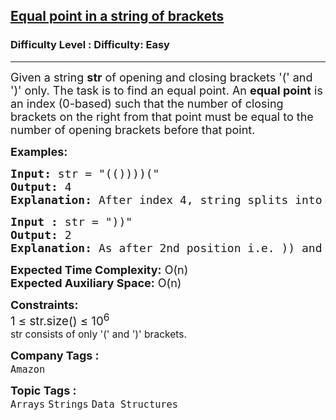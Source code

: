 <h2><a href="https://www.geeksforgeeks.org/problems/find-equal-point-in-string-of-brackets2542/1">Equal point in a string of brackets</a></h2><h3>Difficulty Level : Difficulty: Easy</h3><hr><div class="problems_problem_content__Xm_eO"><p><span style="font-size: 18px;">Given a string <strong>str</strong> of opening and closing brackets '(' and ')' only. The task is to find an equal point. An <strong>equal point</strong> is an index (0-based) such that the number of closing brackets on the right from that point must be equal to the number of opening brackets before that point.</span></p>
<p><span style="font-size: 18px;"><strong>Examples:</strong></span></p>
<pre><span style="font-size: 18px;"><strong>Input: </strong>str = "(())))("
<strong>Output: </strong>4
<strong>Explanation: </strong>After index 4, string splits into (())) and )(. Number of opening brackets in the first part is equal to number of closing brackets in the second part.</span>
</pre>
<pre><span style="font-size: 18px;"><strong>Input :</strong> str = "))"
<strong>Output:</strong> 2
<strong>Explanation: </strong>As after 2nd position i.e. )) and "empty" string will be split into these two parts: So, in this number of opening brackets i.e. 0 in the first part is equal to number of closing brackets in the second part i.e. also 0.</span></pre>
<p><span style="font-size: 18px;"><strong>Expected Time Complexity:</strong> O(n)<br><strong>Expected Auxiliary Space:</strong> O(n)</span></p>
<p><span style="font-size: 18px;"><strong>Constraints:</strong><br><span style="font-size: 14pt;">1 ≤ str.size() ≤ 10<sup>6<br>str consists of only '(' and ')' brackets.</sup></span></span></p></div><p><span style=font-size:18px><strong>Company Tags : </strong><br><code>Amazon</code>&nbsp;<br><p><span style=font-size:18px><strong>Topic Tags : </strong><br><code>Arrays</code>&nbsp;<code>Strings</code>&nbsp;<code>Data Structures</code>&nbsp;